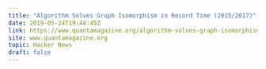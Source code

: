 ```yaml
---
title: "Algorithm Solves Graph Isomorphism in Record Time (2015/2017)"
date: 2019-05-24T19:44:45Z
link: https://www.quantamagazine.org/algorithm-solves-graph-isomorphism-in-record-time-20151214/?utm_medium=RSS&utm_source=hune
site: www.quantamagazine.org
topic: Hacker News
draft: false
---
```


